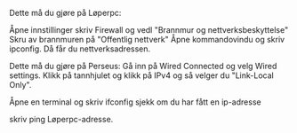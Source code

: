  Dette må du gjøre på Løperpc:

Åpne innstillinger skriv Firewall og vedl "Brannmur og nettverksbeskyttelse"
Skru av brannmuren på "Offentlig nettverk"
Åpne kommandovindu og skriv ipconfig. Då får du nettverksadressen.


Dette må du gjøre på Perseus:
Gå inn på Wired Connected og velg Wired settings.
Klikk på tannhjulet og klikk på IPv4 og så velger du "Link-Local Only".

Åpne en terminal og skriv ifconfig
sjekk om du har fått en ip-adresse

skriv ping Løperpc-adresse.

